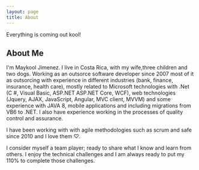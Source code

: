 ```yaml
---
layout: page
title: About
---
```


<p class="message">
  Everything is coming out kool!
</p>

## About Me

I'm Maykool Jimenez. I live in Costa Rica, with my wife,three children and two dogs. Working as an outsorce software developer since 2007 most of it as outsorcing with experience in different industries (bank, finance, insurance, health care), mostly related to Microsoft technologies with .Net (C #, Visual Basic, ASP.NET ASP.NET Core, WCF), web technologies (Jquery, AJAX, JavaScript, Angular, MVC client, MVVM) and some experience with JAVA 8, mobile applications and including migrations from VB6 to .NET. I also have experience working in the processes of quality control and assurance.

I have been working with with agile methodologies such as scrum and safe since 2010 and I love them ♡.

I consider myself a team player; ready to share what I know and learn from others. I enjoy the technical challenges and I am always ready to put my 110% to complete those challenges.